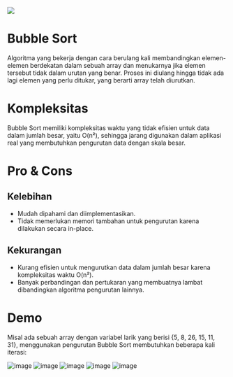 
![](https://img.shields.io/badge/Java-grey?style=for-the-badge&logo=javascript)

# Bubble Sort

Algoritma yang bekerja dengan cara berulang kali membandingkan elemen-elemen berdekatan dalam sebuah array dan menukarnya jika elemen tersebut tidak dalam urutan yang benar. Proses ini diulang hingga tidak ada lagi elemen yang perlu ditukar, yang berarti array telah diurutkan.


# Kompleksitas

Bubble Sort memiliki kompleksitas waktu yang tidak efisien untuk data dalam jumlah besar, yaitu O(n²), sehingga jarang digunakan dalam aplikasi real yang membutuhkan pengurutan data dengan skala besar.
# Pro & Cons
## Kelebihan
 - Mudah dipahami dan diimplementasikan.
 - Tidak memerlukan memori tambahan untuk pengurutan karena dilakukan secara in-place.

## Kekurangan
- Kurang efisien untuk mengurutkan data dalam jumlah besar karena kompleksitas waktu O(n²).
- Banyak perbandingan dan pertukaran yang membuatnya lambat dibandingkan algoritma pengurutan lainnya.

# Demo

Misal ada sebuah array dengan variabel larik yang berisi {5, 8, 26, 15, 11, 31}, menggunakan pengurutan Bubble Sort membutuhkan beberapa kali iterasi:

![image](https://github.com/user-attachments/assets/19f9150e-6a16-429a-90a3-a5730d641e4b)
![image](https://github.com/user-attachments/assets/f49b045a-fde8-428a-b5d4-2d6e442692ae)
![image](https://github.com/user-attachments/assets/438a6c9c-1400-4063-8bc4-dc20665f723c)
![image](https://github.com/user-attachments/assets/228be24e-e709-4b62-ada5-c7d9569161e0)
![image](https://github.com/user-attachments/assets/453acceb-be87-4c41-a6fc-cb2bb537bae4)



